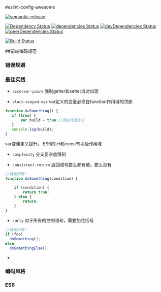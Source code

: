 #eslint-config-awesome

[![semantic-release](https://img.shields.io/badge/%20%20%F0%9F%93%A6%F0%9F%9A%80-semantic--release-e10079.svg)](https://github.com/semantic-release/semantic-release)

[![Dependency Status](https://dependencyci.com/github/soulwu/eslint-config-awesome/badge)](https://dependencyci.com/github/soulwu/eslint-config-awesome)
[![dependencies Status](https://david-dm.org/caifupai/eslint-config-cfp/status.svg)](https://david-dm.org/soulwu/eslint-config-awesome)
[![devDependencies Status](https://david-dm.org/soulwu/eslint-config-awesome/dev-status.svg)](https://david-dm.org/soulwu/eslint-config-awesome?type=dev)
[![peerDependencies Status](https://david-dm.org/caifupai/eslint-config-cfp/peer-status.svg)](https://david-dm.org/soulwu/eslint-config-awesome?type=peer)

[![Build Status](https://travis-ci.org/soulwu/eslint-config-awesome.svg?branch=master)](https://travis-ci.org/soulwu/eslint-config-awesome)

##前端编码规范

### 错误规避

### 最佳实践

 - `accessor-pairs` 强制getter和setter成对出现
 
 - `block-scoped-var` var定义的变量必须在function作用域的顶部
 
 ```js
 function doSomething() {
    if (true) {
        var build = true;//放在外面定义
    }
    console.log(build);
}

```
var变量定义提升。
ES6的let和const有块级作用域

- `complexity` 分支复杂度限制

- `consistent-return` 返回语句要么都有值，要么没有

```js
//错误示例：
function doSomething(condition) {

    if (condition) {
        return true;
    } else {
        return;
    }
}
```

- `curly` 对于所有的控制语句，需要加花括号

``` js
//错误示例：
if (foo)
  doSomething();
else
  doSomethingElse();
```
- 

### 编码风格

### ES6


